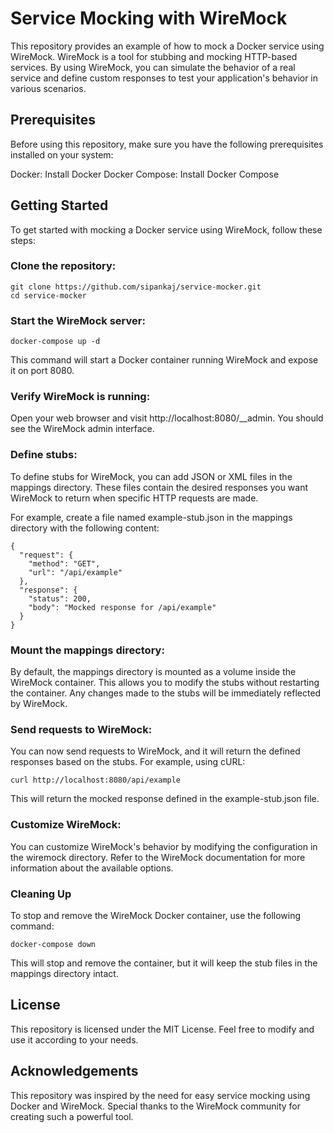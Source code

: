 # Service Mocking with WireMock
This repository provides an example of how to mock a Docker service using WireMock. WireMock is a tool for stubbing and mocking HTTP-based services. By using WireMock, you can simulate the behavior of a real service and define custom responses to test your application's behavior in various scenarios.

## Prerequisites
Before using this repository, make sure you have the following prerequisites installed on your system:

Docker: Install Docker
Docker Compose: Install Docker Compose
## Getting Started
To get started with mocking a Docker service using WireMock, follow these steps:

### Clone the repository:
```
git clone https://github.com/sipankaj/service-mocker.git
cd service-mocker
```
### Start the WireMock server:
```
docker-compose up -d
```
This command will start a Docker container running WireMock and expose it on port 8080.

### Verify WireMock is running:
Open your web browser and visit http://localhost:8080/__admin. You should see the WireMock admin interface.

### Define stubs:
To define stubs for WireMock, you can add JSON or XML files in the mappings directory. These files contain the desired responses you want WireMock to return when specific HTTP requests are made.

For example, create a file named example-stub.json in the mappings directory with the following content:

```
{
  "request": {
    "method": "GET",
    "url": "/api/example"
  },
  "response": {
    "status": 200,
    "body": "Mocked response for /api/example"
  }
}
```
### Mount the mappings directory:
By default, the mappings directory is mounted as a volume inside the WireMock container. This allows you to modify the stubs without restarting the container. Any changes made to the stubs will be immediately reflected by WireMock.

### Send requests to WireMock:
You can now send requests to WireMock, and it will return the defined responses based on the stubs. For example, using cURL:

```
curl http://localhost:8080/api/example
```
This will return the mocked response defined in the example-stub.json file.

### Customize WireMock:
You can customize WireMock's behavior by modifying the configuration in the wiremock directory. Refer to the WireMock documentation for more information about the available options.

### Cleaning Up
To stop and remove the WireMock Docker container, use the following command:

```
docker-compose down
```
This will stop and remove the container, but it will keep the stub files in the mappings directory intact.

## License
This repository is licensed under the MIT License. Feel free to modify and use it according to your needs.

## Acknowledgements
This repository was inspired by the need for easy service mocking using Docker and WireMock. Special thanks to the WireMock community for creating such a powerful tool.
